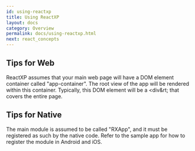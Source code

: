 ```yaml
---
id: using-reactxp
title: Using ReactXP
layout: docs
category: Overview
permalink: docs/using-reactxp.html
next: react_concepts
---
```


## Tips for Web

ReactXP assumes that your main web page will have a DOM element container called "app-container". The root view of the app will be rendered within this container. Typically, this DOM element will be a &lt;div&rt; that covers the entire page.

## Tips for Native

The main module is assumed to be called "RXApp", and it must be registered as such by the native code. Refer to the sample app for how to register the module in Android and iOS.


